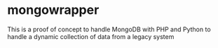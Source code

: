 # mongowrapper
This is a proof of concept to handle MongoDB with PHP and Python to handle a dynamic collection of data from a legacy system
